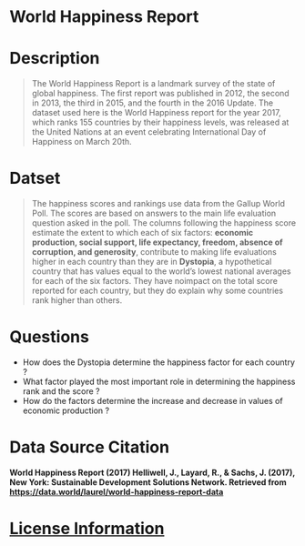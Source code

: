 # World Happiness Report


# Description

> The World Happiness Report is a landmark survey of the state of global happiness. 
The first report was published in 2012, the second in 2013, the third in 2015, and the fourth in the 2016 Update. 
The dataset used here is the World Happiness report for the year 2017, which ranks 155 countries by their happiness levels, was released at the United Nations at an event celebrating International Day of Happiness on March 20th. 

# Datset

> The happiness scores and rankings use data from the Gallup World Poll. 
  The scores are based on answers to the main life evaluation question asked in the poll. 
  The columns following the happiness score estimate the extent to which each of six factors:
  **economic production, social support, life expectancy, freedom, absence of corruption, and generosity**,
  contribute to making life evaluations higher in each country than they are in **Dystopia**, a hypothetical country 
  that has values equal to the world’s lowest national averages for each of the six factors. 
  They have noimpact on the total score reported for each country, but they do explain why some countries rank higher 
  than others.

# Questions 

* How does the Dystopia determine the happiness factor for each country ?
* What factor played the most important role in determining the happiness rank and the score ?
* How do the factors determine the increase and decrease in values of economic production ?

# Data Source Citation 

**World Happiness Report (2017) Helliwell, J., Layard, R., & Sachs, J. (2017), 
New York: Sustainable Development Solutions Network. 
Retrieved from https://data.world/laurel/world-happiness-report-data**

# [License Information](https://creativecommons.org/publicdomain/zero/1.0)
